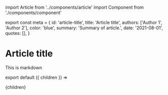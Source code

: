 import Article from '../components/article'
import Component from './components/component'

export const meta = {
id: 'article-title',
title: 'Article title',
authors: ['Author 1', 'Author 2'],
color: 'blue',
summary: 'Summary of article.',
date: '2021-08-01',
quotes: [],
}

# Article title

This is markdown

<Component></Component>

export default ({ children }) => <Article meta={meta}>{children}</Article>
